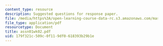 ```yaml
---
content_type: resource
description: Suggested questions for response paper.
file: /media/https%3A/open-learning-course-data-rc.s3.amazonaws.com/mas-961-seminar-on-deep-engagement-fall-2004/179f321c509c0f119df0618393b29b1e_assn01wk02.pdf
file_type: application/pdf
resourcetype: Document
title: assn01wk02.pdf
uid: 179f321c-509c-0f11-9df0-618393b29b1e
---
```

